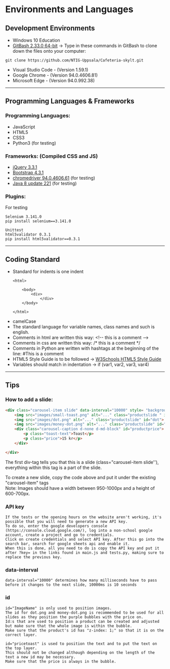 # Environments and Languages 

## Development Environments

- Windows 10 Education
- [GitBash 2.33.0 64-bit](https://git-scm.com/download/win) -> Type in these commands in GitBash to clone down the files onto your computer:
```
git clone https://github.com/NTIG-Uppsala/Cafeteria-skylt.git
```
- Visual Studio Code - (Version 1.59.1)
- Google Chrome - (Version 94.0.4606.81)
- Microsoft Edge - (Version 94.0.992.38)

***

## Programming Languages & Frameworks

### Programming Languages:
- JavaScript
-  HTML5
-  CSS3
-  Python3 (for testing)

### Frameworks: (Compiled CSS and JS)
- [jQuery 3.3.1](https://jquery.com/download/)
- [Bootstrap 4.3.1](https://getbootstrap.com/docs/4.3/getting-started/download/) 
- [chromedriver 94.0.4606.61](https://chromedriver.chromium.org/downloads) (for testing)
- [Java 8 update 221](https://www.java.com/sv/download/) (for testing)	

### Plugins:
For testing
```
Selenium 3.141.0				
pip install selenium==3.141.0

Unittest
html5validator 0.3.1			
pip install html5validator==0.3.1
```

***

## Coding Standard 

- Standard for indents is one indent 
	```
    <html>

	    <body> 
		    <div>
	            </div>
	    </body>
	    
	</html>
    ```
- camelCase
- The standard language for variable names, class names and such is english.
- Comments in html are written this way: \<!-- this is a comment -->
- Comments in css are written this way: /* this is a comment */
- Comments in Python are written with hashtags at the beginning of the line: #This is a comment
- HTML5 Style Guide is to be followed -> [W3Schools HTML5 Style Guide](https://www.w3schools.com/html/html5_syntax.asp)
- Variables should match in indentation -> if (var1, var2, var3, var4)

***

## Tips

### How to add a slide:

```html
<div class="carousel-item slide" data-interval="10000" style= "background-color: #190f27;">
	<img src="images/small-toast.png" alt="..." class="productslide " id="toast" >
	<img src="images/dot.png" alt="..." class="productslide" id="dot">
	<img src="images/money-dot.png" alt="..." class="productslide" id="moneydot">
	<div class="carousel-caption d-none d-md-block" id="productprice">
		<p class="toast-text">Toast</p>
		<p class="price">15 kr</p>
	</div>

</div>
```

The first div-tag tells you that this is a slide (class="carousel-item slide''), everything within this tag is a part of the slide.

To create a new slide, copy the code above and put it under the existing "carousel-item" tags <br>
Note: Images should have a width between 950-1000px and a height of 600-700px.


### API key
```
If the tests or the opening hours on the website aren't working, it's possible that you will need to generate a new API key.
To do so, enter the google developers console (https://console.cloud.google.com/), log into a non-school google account, create a project and go to credentials.
Click on create credentials and select API key. After this go into the search bar, search for google sheets api and enable it.
When this is done, all you need to do is copy the API key and put it after ?key= in the links found in main.js and tests.py, making sure to replace the previous key.
```

### data-interval
```
data-interval="10000" determines how many milliseconds have to pass before it changes to the next slide, 10000ms is 10 seconds
```

### id
 
 ```
id="ImageName" is only used to position images.
The id for dot.png and money-dot.png is recommended to be used for all slides as they position the purple bubbles with the price on.
Id:s that are used to position a product can be created and adjusted but make sure that the whole image is within the bubble.
Make sure that the product's id has "z-index: 1;" so that it is on the correct layer. 

id="pricetoast" is used to position the text and to put the text on the top layer.
This should not be changed although depending on the length of the text a new id may be necessary.
Make sure that the price is always in the bubble.
```



